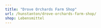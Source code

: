 ```yaml
---
title: "Drove Orchards Farm Shop"
url: /hunstanton/drove-orchards-farm-shop/
shop: Lebensmittel
---
```

